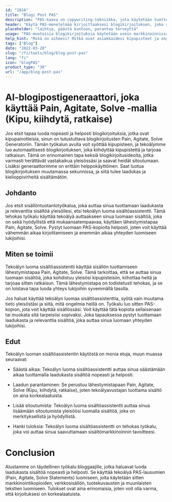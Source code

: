 ```yaml
---
id: "2816"
title: "Blogi Post PAS"
description: "PAS-kaava on copywriting-tekniikka, jota käytetään tuotteen tai palvelun myymiseen korostamalla ensin asiakkaan kipupisteitä, sitten kiihottamalla heitä ja lopuksi tarjoamalla ratkaisu. Tämä generaattori voi auttaa sinua luomaan PAS-muotoisen blogikirjoituksen, joka on linjassa brändisi kanssa."
header: "Käytä PAS-menetelmää kirjoittaaksesi blogikirjoituksen, joka saa lukijan ryhtymään toimiin."
placeholder: "laihtua, päästä kuntoon, parantaa terveyttä"
usage: "PAS-muotoisia blogikirjoituksia käytetään usein markkinoinnissa ja myynnissä tuotteen tai palvelun myymiseen. Seuraavan generaattorin avulla voit luoda PAS-muotoisen blogikirjoituksen, joka on tiiviisti linjassa brändisi kanssa."
help_hint: "Mikä on aiheesi? Mitkä ovat asiakkaidesi kipupisteet ja ongelmat? Ja mikä on tarjoamasi ratkaisu?"
tags: ["Blog"]
date: "2022-03-28"
slug: "/fi/tools/blog/blog-post-pas"
lang: "fi"
icon: "blogPAS"
product_type: "38"
url: "/app/blog-post-pas"
---
```


# AI-blogipostigeneraattori, joka käyttää Pain, Agitate, Solve -mallia (Kipu, kiihdytä, ratkaise)

Jos etsit tapaa luoda nopeasti ja helposti blogikirjoituksia, jotka ovat kipupainotteisia, sinun on tutustuttava blogikirjoitusten Pain, Agitate, Solve Generatoriin. Tämän työkalun avulla voit syöttää kipupisteen, ja tekoälymme luo automaattisesti blogikirjoituksen, joka kiihdyttää kipupistettä ja tarjoaa ratkaisun. Tämä on erinomainen tapa keksiä blogikirjoitusideoita, jotka varmasti herättävät vastakaikua yleisössäsi ja saavat heidät sitoutumaan. Lisäksi generaattorimme on erittäin helppokäyttöinen. Saat luotua blogikirjoituksen muutamassa sekunnissa, ja siitä tulee laadukas ja kielioppivirheitä sisältämätön.

## Johdanto

Jos etsit sisällöntuotantotyökalua, joka auttaa sinua tuottamaan laadukasta ja relevanttia sisältöä yleisöllesi, etsi tekoälyn luoma sisältöassistentti. Tämä tehokas työkalu käyttää tekoälyä auttaakseen sinua luomaan sisältöä, joka on sekä hyödyllistä että mukaansatempaavaa, käyttäen lähestymistapaa Pain, Agitate, Solve. Pystyt luomaan PAS-kopioita helposti, joten voit käyttää vähemmän aikaa kirjoittamiseen ja enemmän aikaa yhteyden luomiseen lukijoihisi.

## Miten se toimii

Tekoälyn luoma sisältöassistentti käyttää sisällön tuottamiseen lähestymistapaa Pain, Agitate, Solve. Tämä tarkoittaa, että se auttaa sinua luomaan sisältöä, joka kohdistuu yleisösi kipupisteisiin, kiihottaa heitä ja tarjoaa sitten ratkaisun. Tämä lähestymistapa on todistetusti tehokas, ja se on loistava tapa luoda yhteys lukijoihin syvemmällä tasolla.

Jos haluat käyttää tekoälyn luomaa sisältöassistenttia, syötä vain muutama tieto yleisöstäsi ja siitä, mitä ongelmia heillä on. Työkalu luo sitten PAS-kopion, jota voit käyttää sisällössäsi. Voit käyttää tätä kopiota sellaisenaan tai muokata sitä tarpeisiisi sopivaksi. Joka tapauksessa pystyt tuottamaan laadukasta ja relevanttia sisältöä, joka auttaa sinua luomaan yhteyden lukijoihisi.

## Edut

Tekoälyn luoman sisältöassistentin käytöstä on monia etuja, muun muassa seuraavat:

- Säästä aikaa: Tekoälyn luoma sisältöassistentti auttaa sinua säästämään aikaa tuottamalla laadukasta sisältöä nopeasti ja helposti.

- Laadun parantaminen: Se perustuu lähestymistapaan Pain, Agitate, Solve (Kipu, kiihdytä, ratkaise), joten tekoälyavustajan tuottama sisältö on aina korkealaatuista.

- Lisää sitoutumista: Tekoälyn luoma sisältöassistentti auttaa sinua lisäämään sitoutumista yleisöösi luomalla sisältöä, joka on merkityksellistä ja hyödyllistä.

- Hanki tuloksia: Tekoälyn luoma sisältöassistentti on tehokas työkalu, joka voi auttaa sinua saavuttamaan sisältömarkkinoinnin tavoitteesi.

# Conclusion

Alustamme on täydellinen työkalu bloggaajille, jotka haluavat luoda laadukasta sisältöä nopeasti ja helposti. Se käyttää tekoälyä PAS-lausumien (Pain, Agitate, Solve Statements) luomiseen, joita käytetään sitten markkinointikopioiden, verkkosisällön, tuotekuvausten ja muunlaisten tekstien luomiseen. Tulokset ovat aina erinomaisia, joten voit olla varma, että kirjoituksesi on korkealaatuista.
